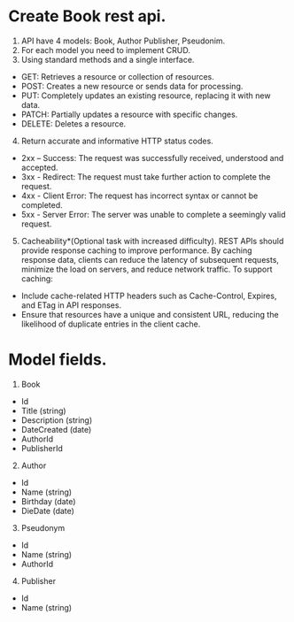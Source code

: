 # Create Book rest api.
1. API have 4 models: Book, Author Publisher, Pseudonim.
2. For each model you need to implement CRUD.
3. Using standard methods and a single interface.
  * GET: Retrieves a resource or collection of resources.
  * POST: Creates a new resource or sends data for processing.
  * PUT: Completely updates an existing resource, replacing it with new data.
  * PATCH: Partially updates a resource with specific changes.
  * DELETE: Deletes a resource.
4. Return accurate and informative HTTP status codes.
  * 2xx – Success: The request was successfully received, understood and accepted.
  * 3xx - Redirect: The request must take further action to complete the request.
  * 4xx - Client Error: The request has incorrect syntax or cannot be completed.
  * 5xx - Server Error: The server was unable to complete a seemingly valid request.
5. Cacheability*(Optional task with increased difficulty). REST APIs should provide response caching to improve performance.
 By caching response data, clients can reduce the latency of subsequent requests, minimize the load on servers, and reduce network traffic. To support caching:
  * Include cache-related HTTP headers such as Cache-Control, Expires, and ETag in API responses.
  * Ensure that resources have a unique and consistent URL, reducing the likelihood of duplicate entries in the client cache.

# Model fields.
1. Book
  * Id
  * Title (string)
  * Description (string)
  * DateCreated (date)
  * AuthorId
  * PublisherId

2. Author
  * Id
  * Name  (string)
  * Birthday (date)
  * DieDate  (date)
3. Pseudonym
  * Id
  * Name (string)
  * AuthorId
4. Publisher
  * Id
  * Name (string)
     
